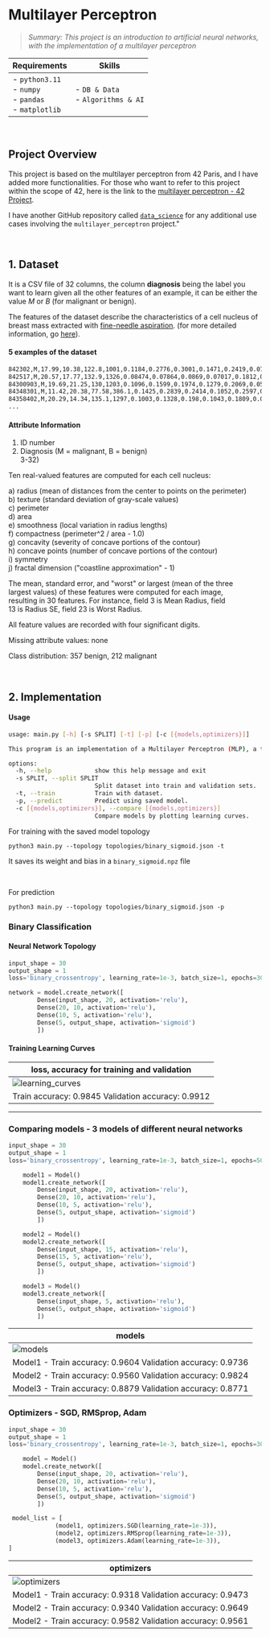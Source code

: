 # Multilayer Perceptron

> _*Summary: This project is an introduction to artificial neural networks, with the implementation of a multilayer perceptron*_

| Requirements                                                       | Skills                                |
| ------------------------------------------------------------------ | ------------------------------------- |
| - `python3.11`<br> - `numpy`<br> - `pandas`<br> - `matplotlib`<br> | - `DB & Data`<br> - `Algorithms & AI` |

</br>

## Project Overview

This project is based on the multilayer perceptron from 42 Paris, and I have added more functionalities. For those who want to refer to this project within the scope of 42, here is the link to the [multilayer perceptron - 42 Project](https://github.com/jmcheon/multilayer_perceptron/tree/42v2.0).

I have another GitHub repository called [`data_science`](https://github.com/jmcheon/data_science) for any additional use cases involving the `multilayer_perceptron` project."

</br>

## 1. Dataset

It is a CSV file of 32 columns, the column **diagnosis** being the label you want to learn given all the other features of an example, it can be either the value $M$ or $B$ (for malignant or benign).

The features of the dataset describe the characteristics of a cell nucleus of breast mass extracted with [fine-needle aspiration](https://en.wikipedia.org/wiki/Fine-needle_aspiration). (for more detailed information, go [here](https://archive.ics.uci.edu/ml/machine-learning-databases/breast-cancer-wisconsin/wdbc.names)).

#### 5 examples of the dataset

```bash
842302,M,17.99,10.38,122.8,1001,0.1184,0.2776,0.3001,0.1471,0.2419,0.07871,1.095,0.9053,8.589,153.4,0.006399,0.04904,0.05373,0.01587,0.03003,0.006193,25.38,17.33,184.6,2019,0.1622,0.6656,0.7119,0.2654,0.4601,0.1189
842517,M,20.57,17.77,132.9,1326,0.08474,0.07864,0.0869,0.07017,0.1812,0.05667,0.5435,0.7339,3.398,74.08,0.005225,0.01308,0.0186,0.0134,0.01389,0.003532,24.99,23.41,158.8,1956,0.1238,0.1866,0.2416,0.186,0.275,0.08902
84300903,M,19.69,21.25,130,1203,0.1096,0.1599,0.1974,0.1279,0.2069,0.05999,0.7456,0.7869,4.585,94.03,0.00615,0.04006,0.03832,0.02058,0.0225,0.004571,23.57,25.53,152.5,1709,0.1444,0.4245,0.4504,0.243,0.3613,0.08758
84348301,M,11.42,20.38,77.58,386.1,0.1425,0.2839,0.2414,0.1052,0.2597,0.09744,0.4956,1.156,3.445,27.23,0.00911,0.07458,0.05661,0.01867,0.05963,0.009208,14.91,26.5,98.87,567.7,0.2098,0.8663,0.6869,0.2575,0.6638,0.173
84358402,M,20.29,14.34,135.1,1297,0.1003,0.1328,0.198,0.1043,0.1809,0.05883,0.7572,0.7813,5.438,94.44,0.01149,0.02461,0.05688,0.01885,0.01756,0.005115,22.54,16.67,152.2,1575,0.1374,0.205,0.4,0.1625,0.2364,0.07678
...
```

#### Attribute Information

1. ID number
2. Diagnosis (M = malignant, B = benign)  
   3-32)

Ten real-valued features are computed for each cell nucleus:

a) radius (mean of distances from the center to points on the perimeter)  
b) texture (standard deviation of gray-scale values)  
c) perimeter  
d) area  
e) smoothness (local variation in radius lengths)  
f) compactness (perimeter^2 / area - 1.0)  
g) concavity (severity of concave portions of the contour)  
h) concave points (number of concave portions of the contour)  
i) symmetry  
j) fractal dimension ("coastline approximation" - 1)

The mean, standard error, and "worst" or largest (mean of the three  
largest values) of these features were computed for each image,  
resulting in 30 features. For instance, field 3 is Mean Radius, field  
13 is Radius SE, field 23 is Worst Radius.

All feature values are recorded with four significant digits.

Missing attribute values: none

Class distribution: 357 benign, 212 malignant

</br>

## 2. Implementation

#### Usage

```bash
usage: main.py [-h] [-s SPLIT] [-t] [-p] [-c [{models,optimizers}]]

This program is an implementation of a Multilayer Perceptron (MLP), a type of artificial neural network designed for tasks such as classification, regression, and pattern recognition.

options:
  -h, --help            show this help message and exit
  -s SPLIT, --split SPLIT
                        Split dataset into train and validation sets.
  -t, --train           Train with dataset.
  -p, --predict         Predict using saved model.
  -c [{models,optimizers}], --compare [{models,optimizers}]
                        Compare models by plotting learning curves.
```

For training with the saved model topology

```
python3 main.py --topology topologies/binary_sigmoid.json -t
```

It saves its weight and bias in a `binary_sigmoid.npz` file

<br>

For prediction

```
python3 main.py --topology topologies/binary_sigmoid.json -p
```

### Binary Classification

#### Neural Network Topology

```python
input_shape = 30
output_shape = 1
loss='binary_crossentropy', learning_rate=1e-3, batch_size=1, epochs=30

network = model.create_network([
        Dense(input_shape, 20, activation='relu'),
        Dense(20, 10, activation='relu'),
        Dense(10, 5, activation='relu'),
        Dense(5, output_shape, activation='sigmoid')
        ])
```

#### Training Learning Curves

| loss, accuracy for training and validation                                                                                |
| ------------------------------------------------------------------------------------------------------------------------- |
| ![learning_curves](https://github.com/jmcheon/multilayer_perceptron/assets/40683323/36faa30e-57ea-4043-80f6-b66ad092fe1e) |
|Train accuracy: 0.9845 Validation accuracy: 0.9912|

---

### Comparing models - 3 models of different neural networks

```python
input_shape = 30
output_shape = 1
loss='binary_crossentropy', learning_rate=1e-3, batch_size=1, epochs=50

    model1 = Model()
    model1.create_network([
        Dense(input_shape, 20, activation='relu'),
        Dense(20, 10, activation='relu'),
        Dense(10, 5, activation='relu'),
        Dense(5, output_shape, activation='sigmoid')
        ])

    model2 = Model()
    model2.create_network([
        Dense(input_shape, 15, activation='relu'),
        Dense(15, 5, activation='relu'),
        Dense(5, output_shape, activation='sigmoid')
        ])

    model3 = Model()
    model3.create_network([
        Dense(input_shape, 5, activation='relu'),
        Dense(5, output_shape, activation='sigmoid')
        ])
```

| models                                                                                                           |
| ---------------------------------------------------------------------------------------------------------------- |
| ![models](https://github.com/jmcheon/multilayer_perceptron/assets/40683323/accc3f5d-06c9-441b-89cd-1272494d9f5d) |
|Model1 - Train accuracy: 0.9604 Validation accuracy: 0.9736|
|Model2 - Train accuracy: 0.9560 Validation accuracy: 0.9824|
|Model3 - Train accuracy: 0.8879 Validation accuracy: 0.8771|

### Optimizers - SGD, RMSprop, Adam

```python
input_shape = 30
output_shape = 1
loss='binary_crossentropy', learning_rate=1e-3, batch_size=1, epochs=30

    model = Model()
    model.create_network([
        Dense(input_shape, 20, activation='relu'),
        Dense(20, 10, activation='relu'),
        Dense(10, 5, activation='relu'),
        Dense(5, output_shape, activation='sigmoid')
        ])

 model_list = [
             (model1, optimizers.SGD(learning_rate=1e-3)),
             (model2, optimizers.RMSprop(learning_rate=1e-3)),
             (model3, optimizers.Adam(learning_rate=1e-3)),
]
```

| optimizers                                                                                                           |
| -------------------------------------------------------------------------------------------------------------------- |
| ![optimizers](https://github.com/jmcheon/multilayer_perceptron/assets/40683323/c1a78d9d-1e9f-431a-b560-ee880e751350) |
|Model1 - Train accuracy: 0.9318 Validation accuracy: 0.9473|
|Model2 - Train accuracy: 0.9340 Validation accuracy: 0.9649|
|Model2 - Train accuracy: 0.9582 Validation accuracy: 0.9561|
